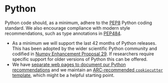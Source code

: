 # Python

Python code should, as a minimum, adhere to the [PEP8](http://legacy.python.org/dev/peps/pep-0008/) Python coding standard.
We also encourage compliance with modern style recommendations, such as type annotations in [PEP484](https://peps.python.org/pep-0484/).

* As a minimum we will support the last 42 months of Python releases. This has been adopted by the wider scientific Python community and codified in [Numpy Enhancement Proposal 29](https://numpy.org/neps/nep-0029-deprecation_policy.html). If researchers require specific support for older versions of Python this can be offered.
* We have [separate web pages to document our Python recommendations](https://ucl-arc.github.io/python-tooling/) and we maintain an [ARC-recommended `cookiecutter` template](https://github.com/UCL-ARC/python-tooling), which might be a helpful starting point.
